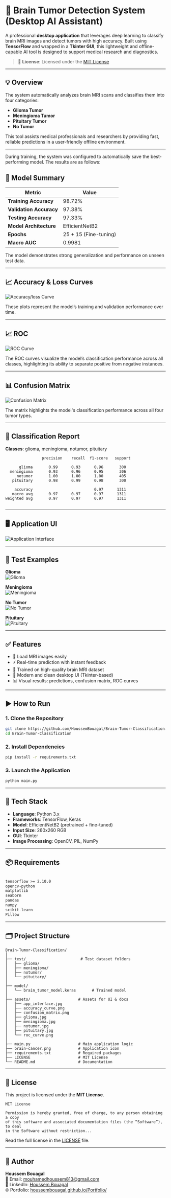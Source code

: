 
# 🧠 Brain Tumor Detection System (Desktop AI Assistant)

A professional **desktop application** that leverages deep learning to classify brain MRI images and detect tumors with high accuracy. Built using **TensorFlow** and wrapped in a **Tkinter GUI**, this lightweight and offline-capable AI tool is designed to support medical research and diagnostics.

> 📖 **License**: Licensed under the [MIT License](#-license)

---

## 💡 Overview

The system automatically analyzes brain MRI scans and classifies them into four categories:

- **Glioma Tumor**
- **Meningioma Tumor**
- **Pituitary Tumor**
- **No Tumor**

This tool assists medical professionals and researchers by providing fast, reliable predictions in a user-friendly offline environment.

---

During training, the system was configured to automatically save the best-performing model. The results are as follows:

## 🎯 Model Summary

| Metric                 | Value               |
|------------------------|---------------------|
| **Training Accuracy**  | 98.72%              |
| **Validation Accuracy**| 97.38%              |
| **Testing Accuracy**   | 97.33%              |
| **Model Architecture** | EfficientNetB2      |
| **Epochs**             | 25 + 15 (Fine-tuning)|
| **Macro AUC**          | 0.9981              |

The model demonstrates strong generalization and performance on unseen test data.

---

## 📈 Accuracy & Loss Curves

![Accuracy/loss Curve](assets/metrics_curves.png)  

These plots represent the model’s training and validation performance over time.

---
## 📈 ROC

![ROC Curve](assets/roc_curve.png)  

The ROC curves visualize the model’s classification performance across all classes, highlighting its ability to separate positive from negative instances.

---

## 📊 Confusion Matrix

![Confusion Matrix](assets/confusion_matrix.png)

The matrix highlights the model's classification performance across all four tumor types.

---

## 🧾 Classification Report

**Classes**: glioma, meningioma, notumor, pituitary

```
                precision    recall  f1-score   support

      glioma       0.99      0.93      0.96       300
  meningioma       0.93      0.96      0.95       306
     notumor       1.00      1.00      1.00       405
   pituitary       0.98      0.99      0.98       300

    accuracy                           0.97      1311
   macro avg       0.97      0.97      0.97      1311
weighted avg       0.97      0.97      0.97      1311
     
```

---

## 🖥️ Application UI

![Application Interface](assets/app_interface.png)

---

## 🧪 Test Examples

**Glioma**  
![Glioma](assets/glioma.png)

**Meningioma**  
![Meningioma](assets/meningioma.png)

**No Tumor**  
![No Tumor](assets/notumor.png)

**Pituitary**  
![Pituitary](assets/pituitary.png)

---

## ✅ Features

- 📂 Load MRI images easily
- ⚡ Real-time prediction with instant feedback
- 🧠 Trained on high-quality brain MRI dataset
- 🎨 Modern and clean desktop UI (Tkinter-based)
- 📊 Visual results: predictions, confusion matrix, ROC curves
---

## ▶️ How to Run

### 1. Clone the Repository

```bash
git clone https://github.com/HoussemBouagal/Brain-Tumor-Classification.git
cd Brain-Tumor-Classification
```

### 2. Install Dependencies

```bash
pip install -r requirements.txt
```

### 3. Launch the Application

```bash
python main.py
```

---

## 🧪 Tech Stack

- **Language**: Python 3.x  
- **Frameworks**: TensorFlow, Keras  
- **Model**: EfficientNetB2 (pretrained + fine-tuned)  
- **Input Size**: 260x260 RGB  
- **GUI**: Tkinter  
- **Image Processing**: OpenCV, PIL, NumPy  

---

## 📦 Requirements

```txt

tensorflow >= 2.10.0
opencv-python
matplotlib
seaborn
pandas
numpy
scikit-learn
Pillow

```

---

## 🗂️ Project Structure

```
Brain-Tumor-Classification/
│
├── test/                        # Test dataset folders
│   ├── glioma/
│   ├── meningioma/
│   ├── notumor/
│   └── pituitary/
│
├── model/
│   └── brain_tumor_model.keras       # Trained model
│
├── assets/                     # Assets for UI & docs
│   ├── app_interface.jpg
│   ├── accuracy_curve.png
│   ├── confusion_matrix.png
│   ├── glioma.jpg 
│   ├── meningioma.jpg 
│   ├── notumor.jpg   
│   ├── pituitary.jpg 
│   └── roc_curve.png
│
├── main.py                     # Main application logic
├── brain-cancer.png            # Application icon
├── requirements.txt            # Required packages
├── LICENSE                     # MIT License
└── README.md                   # Documentation
```

---

## 📄 License

This project is licensed under the **MIT License**.

```
MIT License

Permission is hereby granted, free of charge, to any person obtaining a copy
of this software and associated documentation files (the “Software”), to deal
in the Software without restriction...
```

Read the full license in the [LICENSE](LICENSE) file.

---

## 👤 Author

**Houssem Bouagal**  
📧 Email: [mouhamedhoussem813@gmail.com](mailto:mouhamedhoussem813@gmail.com)  
🔗 LinkedIn: [Houssem Bouagal](https://www.linkedin.com/in/houssem-eddine-bouagal-98025a297)  
🌐 Portfolio: [houssembouagal.github.io/Portfolio/](https://houssembouagal.github.io/Portfolio/)
